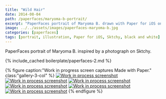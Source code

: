 ```yaml
---
title: "Wild Hair"
date: 2014-08-04
path: /paperfaces/maryoma-b-portrait/
excerpt: "PaperFaces portrait of Maryoma B. drawn with Paper for iOS on an iPad."
image: ../../assets/images/paperfaces-maryoma-b.jpg
categories: [paperfaces]
tags: [portrait, illustration, Paper for iOS, Sktchy, black and white]
---
```


PaperFaces portrait of Maryoma B. inspired by a photograph on Sktchy.

{% include_cached boilerplate/paperfaces-2.md %}

{% figure caption:"Work in progress screen captures Made with Paper." class:"gallery-3-col" %}
[![Work in process screenshot](../../assets/images/paperfaces-maryoma-b-process-1-600.jpg)](../../assets/images/paperfaces-maryoma-b-process-1-lg.jpg) [![Work in process screenshot](../../assets/images/paperfaces-maryoma-b-process-2-600.jpg)](../../assets/images/paperfaces-maryoma-b-process-2-lg.jpg) [![Work in process screenshot](../../assets/images/paperfaces-maryoma-b-process-3-600.jpg)](../../assets/images/paperfaces-maryoma-b-process-3-lg.jpg) [![Work in process screenshot](../../assets/images/paperfaces-maryoma-b-process-4-600.jpg)](../../assets/images/paperfaces-maryoma-b-process-4-lg.jpg) [![Work in process screenshot](../../assets/images/paperfaces-maryoma-b-process-5-600.jpg)](../../assets/images/paperfaces-maryoma-b-process-5-lg.jpg) [![Work in process screenshot](../../assets/images/paperfaces-maryoma-b-process-6-600.jpg)](../../assets/images/paperfaces-maryoma-b-process-6-lg.jpg)
{% endfigure %}
